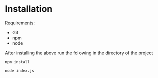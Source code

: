 # Installation
Requirements:
- Git
- npm
- node

After installing the above run the following in the directory of the project
```
npm install
```

```
node index.js
```